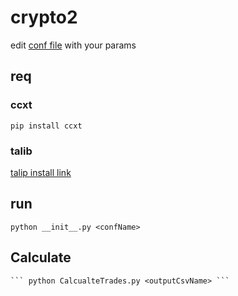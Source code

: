 # crypto2


edit [conf file](https://github.com/qobel7/crypto2/blob/master/conf/conf.json) with your params

## req
### ccxt
``` pip install ccxt ```
### talib
[talip install link](https://mrjbq7.github.io/ta-lib/install.html)


## run
``` python __init__.py <confName> ```


## Calculate
    ``` python CalcualteTrades.py <outputCsvName> ```